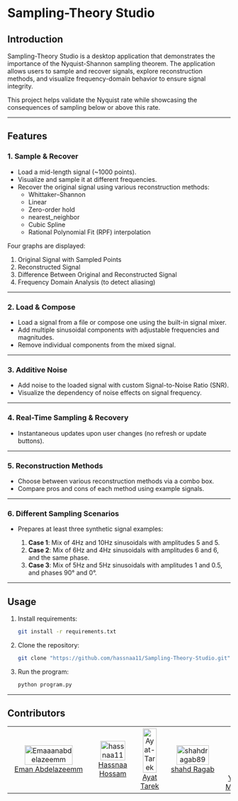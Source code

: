 # Sampling-Theory Studio

## Introduction

Sampling-Theory Studio is a desktop application that demonstrates the importance of the Nyquist-Shannon sampling theorem. The application allows users to sample and recover signals, explore reconstruction methods, and visualize frequency-domain behavior to ensure signal integrity.

This project helps validate the Nyquist rate while showcasing the consequences of sampling below or above this rate.

---

## Features

### 1. Sample & Recover

- Load a mid-length signal (~1000 points).
- Visualize and sample it at different frequencies.
- Recover the original signal using various reconstruction methods:
  - Whittaker–Shannon
  - Linear
  - Zero-order hold
  - nearest_neighbor
  - Cubic Spline
  - Rational Polynomial Fit (RPF) interpolation

Four graphs are displayed:

1. Original Signal with Sampled Points
2. Reconstructed Signal
3. Difference Between Original and Reconstructed Signal
4. Frequency Domain Analysis (to detect aliasing)

---

### 2. Load & Compose

- Load a signal from a file or compose one using the built-in signal mixer.
- Add multiple sinusoidal components with adjustable frequencies and magnitudes.
- Remove individual components from the mixed signal.

---

### 3. Additive Noise

- Add noise to the loaded signal with custom Signal-to-Noise Ratio (SNR).
- Visualize the dependency of noise effects on signal frequency.

---

### 4. Real-Time Sampling & Recovery

- Instantaneous updates upon user changes (no refresh or update buttons).

---

### 5. Reconstruction Methods

- Choose between various reconstruction methods via a combo box.
- Compare pros and cons of each method using example signals.

---

### 6. Different Sampling Scenarios

- Prepares at least three synthetic signal examples:

  1. **Case 1**: Mix of 4Hz and 10Hz sinusoidals with amplitudes 5 and 5.
  2. **Case 2**: Mix of 6Hz and 4Hz sinusoidals with amplitudes 6 and 6, and the same phase.
  3. **Case 3**: Mix of 5Hz and 5Hz sinusoidals with amplitudes 1 and 0.5, and phases 90° and 0°.

---

## Usage

1. Install requirements:

   ```bash
   git install -r requirements.txt 
   ```
2. Clone the repository:

   ```bash
   git clone "https://github.com/hassnaa11/Sampling-Theory-Studio.git"  
   ```
3. Run the program:

   ```bash
   python program.py  
   ```

---

## Contributors

<table align="center" width="100%">
  <tr>
     <td align="center" width="20%">
      <a href="https://github.com/Emaaanabdelazeemm">
        <img src="https://github.com/Emaaanabdelazeemm.png?size=100" style="width:80%;" alt="Emaaanabdelazeemm"/>
      </a>
      <br />
      <a href="https://github.com/Emaaanabdelazeemm">Eman Abdelazeemm</a>
    </td>
    <td align="center" width="20%">
      <a href="https://github.com/hassnaa11">
        <img src="https://github.com/hassnaa11.png?size=100" style="width:80%;" alt="hassnaa11"/>
      </a>
      <br />
      <a href="https://github.com/hassnaa11">Hassnaa Hossam</a>
    </td>
   <td align="center" width="20%">
      <a href="https://github.com/Ayat-Tarek">
        <img src="https://github.com/Ayat-Tarek.png?size=100" style="width:80%;" alt="Ayat-Tarek"/>
      </a>
      <br />
      <a href="https://github.com/Ayat-Tarek">Ayat Tarek</a>
    </td>
    <td align="center" width="20%">
      <a href="https://github.com/shahdragab89">
        <img src="https://github.com/shahdragab89.png?size=100" style="width:80%;" alt="shahdragab89"/>
      </a>
      <br />
      <a href="https://github.com/shahdragab89">shahd Ragab</a>
    </td>
    <td align="center" width="20%">
      <a href="https://github.com/yasmine-msg79">
        <img src="https://github.com/yasmine-msg79.png?size=100" style="width:80%;" alt="yasmine-msg79"/>
      </a>
      <br />
      <a href="https://github.com/yasmine-msg79">Yasmine Mahmoud</a>
    </td>
  </tr>
</table>

